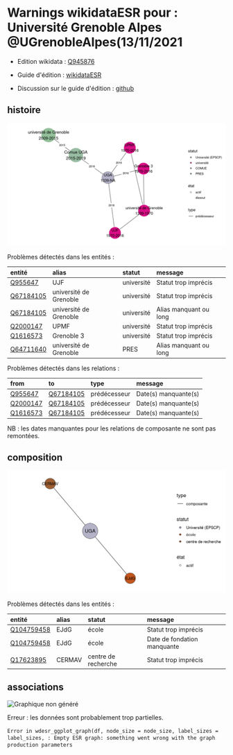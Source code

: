 Warnings wikidataESR pour : Université Grenoble Alpes @UGrenobleAlpes(13/11/2021
================

- Edition wikidata : [Q945876](https://www.wikidata.org/wiki/Q945876)
- Guide d'édition : [wikidataESR](https://github.com/cpesr/wikidataESR/)

- Discussion sur le guide d'édition : [github](https://github.com/cpesr/wikidataESR/issues)



## histoire 

![Graphique non généré](Q945876-histoire.png) 

Problèmes détectés dans les entités :

|entité                                               |alias                  |statut     |message                |
|:----------------------------------------------------|:----------------------|:----------|:----------------------|
|[Q955647](https://www.wikidata.org/wiki/Q955647)     |UJF                    |université |Statut trop imprécis   |
|[Q67184105](https://www.wikidata.org/wiki/Q67184105) |université de Grenoble |université |Statut trop imprécis   |
|[Q67184105](https://www.wikidata.org/wiki/Q67184105) |université de Grenoble |université |Alias manquant ou long |
|[Q2000147](https://www.wikidata.org/wiki/Q2000147)   |UPMF                   |université |Statut trop imprécis   |
|[Q1616573](https://www.wikidata.org/wiki/Q1616573)   |Grenoble 3             |université |Statut trop imprécis   |
|[Q64711640](https://www.wikidata.org/wiki/Q64711640) |université de Grenoble |PRES       |Alias manquant ou long |

Problèmes détectés dans les relations :

|from                                               |to                                                   |type         |message              |
|:--------------------------------------------------|:----------------------------------------------------|:------------|:--------------------|
|[Q955647](https://www.wikidata.org/wiki/Q955647)   |[Q67184105](https://www.wikidata.org/wiki/Q67184105) |prédécesseur |Date(s) manquante(s) |
|[Q2000147](https://www.wikidata.org/wiki/Q2000147) |[Q67184105](https://www.wikidata.org/wiki/Q67184105) |prédécesseur |Date(s) manquante(s) |
|[Q1616573](https://www.wikidata.org/wiki/Q1616573) |[Q67184105](https://www.wikidata.org/wiki/Q67184105) |prédécesseur |Date(s) manquante(s) |

NB : les dates manquantes pour les relations de composante ne sont pas remontées. 



## composition 

![Graphique non généré](Q945876-composition.png) 

Problèmes détectés dans les entités :

|entité                                                 |alias  |statut              |message                     |
|:------------------------------------------------------|:------|:-------------------|:---------------------------|
|[Q104759458](https://www.wikidata.org/wiki/Q104759458) |EJdG   |école               |Statut trop imprécis        |
|[Q104759458](https://www.wikidata.org/wiki/Q104759458) |EJdG   |école               |Date de fondation manquante |
|[Q17623895](https://www.wikidata.org/wiki/Q17623895)   |CERMAV |centre de recherche |Statut trop imprécis        |

 



## associations 

![Graphique non généré](Q945876-associations.png) 

 


Erreur : les données sont probablement trop partielles.
```
Error in wdesr_ggplot_graph(df, node_size = node_size, label_sizes = label_sizes, : Empty ESR graph: something went wrong with the graph production parameters

``` 

